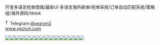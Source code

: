 开发多语言抢单商城/最新UI 多语言海外刷单/抢单系统/订单自动匹配系统/策略组/海外源码/tiktok<p dir="auto"><a target="_blank" rel="noopener noreferrer nofollow" href="https://camo.githubusercontent.com/d614d90677fbc2e34c7c62ebc68c82379d87a57c4beaf05af65fec7ba6b72e36/68747470733a2f2f63646e2d69636f6e732d706e672e666c617469636f6e2e636f6d2f3531322f323131312f323131313634362e706e67"><img src="https://camo.githubusercontent.com/d614d90677fbc2e34c7c62ebc68c82379d87a57c4beaf05af65fec7ba6b72e36/68747470733a2f2f63646e2d69636f6e732d706e672e666c617469636f6e2e636f6d2f3531322f323131312f323131313634362e706e67" alt="Telegram Icon" style="width: 16px; max-width: 100%;" data-canonical-src="https://cdn-icons-png.flaticon.com/512/2111/2111646.png"></a>Telegram:<a href="https://t.me/yeziym2" rel="nofollow">@yeziym2</a><br><a href="https://www.yeziym.com/">www.yeziym.com</a></p><img src="https://github.com/yeziym/yOOh1v85YZ/blob/main/Z35O0.png"><img src="https://github.com/yeziym/yOOh1v85YZ/blob/main/UqLAc.png"><img src="https://github.com/yeziym/yOOh1v85YZ/blob/main/h87XA.png"><img src="https://github.com/yeziym/yOOh1v85YZ/blob/main/C9Dhm.png"><img src="https://github.com/yeziym/yOOh1v85YZ/blob/main/2Ts0Y.png"><img src="https://github.com/yeziym/yOOh1v85YZ/blob/main/7is1Q.png"><img src="https://github.com/yeziym/yOOh1v85YZ/blob/main/hJVdq.png"><img src="https://github.com/yeziym/yOOh1v85YZ/blob/main/Cos91.png"><img src="https://github.com/yeziym/yOOh1v85YZ/blob/main/BLOEo.png"><img src="https://github.com/yeziym/yOOh1v85YZ/blob/main/Rb3L7.png"><img src="https://github.com/yeziym/yOOh1v85YZ/blob/main/VfWXk.png"><img src="https://github.com/yeziym/yOOh1v85YZ/blob/main/SmtA3.png"><img src="https://github.com/yeziym/yOOh1v85YZ/blob/main/BVeaf.png"><img src="https://github.com/yeziym/yOOh1v85YZ/blob/main/KtYzH.png"><img src="https://github.com/yeziym/yOOh1v85YZ/blob/main/GQnLO.png"><img src="https://github.com/yeziym/yOOh1v85YZ/blob/main/6KUTs.png">